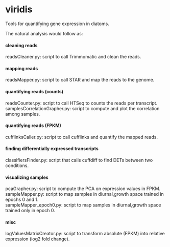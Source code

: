 # viridis
Tools for quantifying gene expression in diatoms.  
    
The natural analysis would follow as:   

#### cleaning reads
readsCleaner.py: script to call Trimmomatic and clean the reads.

#### mapping reads
readsMapper.py: script to call STAR and map the reads to the genome.

#### quantifying reads (counts)
readsCounter.py: script to call HTSeq to counts the reads per transcript.  
samplesCorrelationGrapher.py: script to compute and plot the correlation among samples.  

#### quantifying reads (FPKM)
cufflinksCaller.py: script to call cufflinks and quantify the mapped reads.  

#### finding differentially expressed transcripts
classifiersFinder.py: script that calls cuffdiff to find DETs between two conditions.  

#### visualizing samples
pcaGrapher.py: script to compute the PCA on expression values in FPKM.  
sampleMapper.py: script to map samples in diurnal,growth space trained in epochs 0 and 1.  
sampleMapper_epoch0.py: script to map samples in diurnal,growth space trained only in epoch 0.  

#### misc
logValuesMatrixCreator.py: script to transform absolute (FPKM) into relative expression (log2 fold change).

